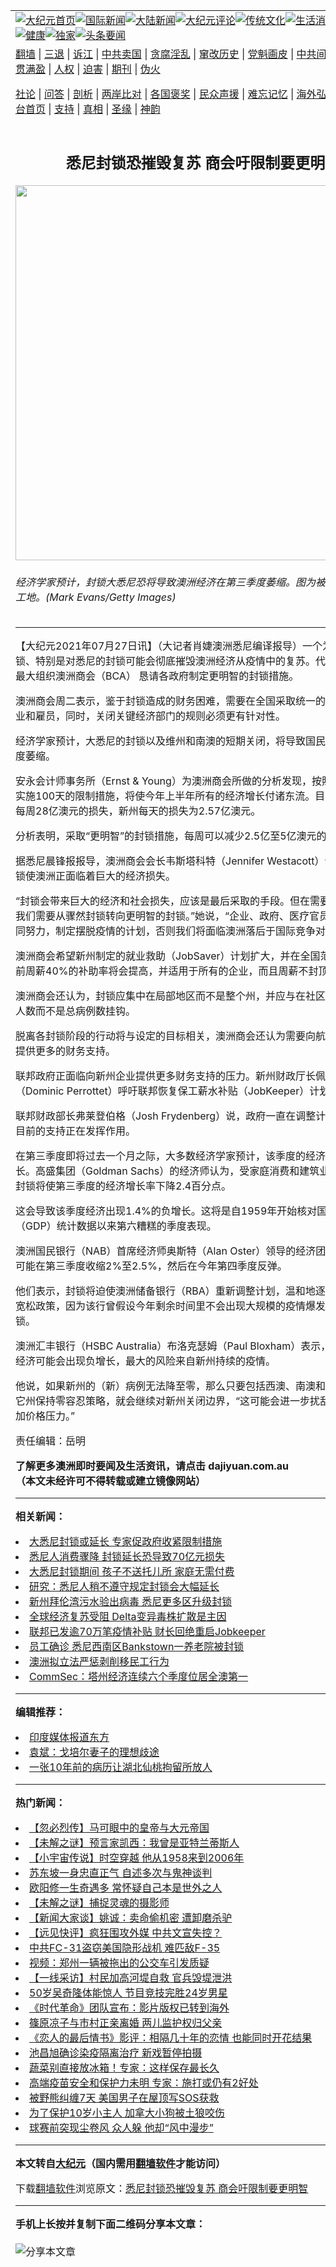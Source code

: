 <a name="1" id="1" target="_blank"></a><span id="1"></span>
<table align=center border="0"><tr><td colspan="2" VALIGN=TOP><a href="https://github.com/eeygma3264/djy/blob/master/gb/nf1351518.md#1"><img src="https://raw.githubusercontent.com/eeygma3264/www/master/t/djy/1.jpg" title="大纪元首页" alt="大纪元首页"></a><a href="https://github.com/eeygma3264/djy/blob/master/gb/n24hr.md#1"><img src="https://raw.githubusercontent.com/eeygma3264/www/master/t/djy/3.jpg" title="国际新闻" alt="国际新闻"></a><a href="https://github.com/eeygma3264/djy/blob/master/gb/nsc413.md#1"><img src="https://raw.githubusercontent.com/eeygma3264/www/master/t/djy/4.jpg" title="大陆新闻" alt="大陆新闻"></a><a href="https://github.com/eeygma3264/djy/blob/master/gb/news392.md#1"><img src="https://raw.githubusercontent.com/eeygma3264/www/master/t/djy/5.jpg" title="大纪元评论" alt="大纪元评论"></a><a href="https://github.com/eeygma3264/djy/blob/master/gb/news2007.md#1"><img src="https://raw.githubusercontent.com/eeygma3264/www/master/t/djy/6.jpg" title="传统文化" alt="传统文化"></a><a href="https://github.com/eeygma3264/djy/blob/master/gb/news2008.md#1"><img src="https://raw.githubusercontent.com/eeygma3264/www/master/t/djy/7.jpg" title="生活消费" alt="生活消费"></a><a href="https://github.com/eeygma3264/djy/blob/master/gb/ncyule.md#1"><img src="https://raw.githubusercontent.com/eeygma3264/www/master/t/djy/8.jpg" title="娱乐休闲" alt="娱乐休闲"></a><a href="https://github.com/eeygma3264/djy/blob/master/gb/nsc1002.md#1"><img src="https://raw.githubusercontent.com/eeygma3264/www/master/t/djy/9.jpg" title="健康" alt="健康"></a><a href="https://github.com/eeygma3264/djy/blob/master/gb/nf6092.md#1"><img src="https://raw.githubusercontent.com/eeygma3264/www/master/t/djy/10a.jpg" title="独家" alt="独家"></a><a href="https://github.com/eeygma3264/djy/blob/master/gb/nf4514.md#1"><img src="https://raw.githubusercontent.com/eeygma3264/www/master/t/djy/12a.jpg" title="头条要闻" alt="头条要闻"></a></td></tr>
<tr><td colspan="2" VALIGN=TOP><a target="_blank" href="https://github.com/eeygma3264/www/blob/master/README.md?zsrh#1">翻墙</a> | <a target="_blank" href="https://github.com/eeygma3264/djy/blob/master/gb/nf5657.md#1">三退</a> | <a target="_blank" href="https://github.com/eeygma3264/djy/blob/master/gb/nf6124.md#1">诉江</a> | <a target="_blank" href="https://github.com/eeygma3264/djy/blob/master/gb/nf1176117.md#1">中共卖国</a> | <a target="_blank" href="https://github.com/eeygma3264/djy/blob/master/gb/nf5773.md#1">贪腐淫乱</a> | <a target="_blank" href="https://github.com/eeygma3264/djy/blob/master/gb/nf1176115.md#1">窜改历史</a> | <a target="_blank" href="https://github.com/eeygma3264/djy/blob/master/gb/nf1176107.md#1">党魁画皮</a> | <a target="_blank" href="https://github.com/eeygma3264/djy/blob/master/gb/nf1320400.md#1">中共间谍</a> | <a target="_blank" href="https://github.com/eeygma3264/djy/blob/master/gb/nf1176114.md#1">破坏传统</a> | <a target="_blank" href="https://github.com/eeygma3264/ntdtv/blob/master/gb/prog447_1.md#1">恶贯满盈</a> | <a target="_blank" href="https://github.com/eeygma3264/djy/blob/master/gb/ncid278.md#1">人权</a> | <a target="_blank" href="https://github.com/eeygma3264/djy/blob/master/gb/nf1176111.md#1">迫害</a> | <a target="_blank" href="https://gitlab.com/szzdlab/mh-qikan/blob/master/README.md#1">期刊</a> | <a target="_blank" href="https://github.com/eeygma3264/djy/blob/master/gb/nf5562.md#1">伪火</a></p><p><a target="_blank" href="https://github.com/eeygma3264/djy/blob/master/gb/9p.md#1">社论</a> | <a target="_blank" href="https://github.com/eeygma3264/djy/blob/master/gb/nf4378.md#1">问答</a> | <a target="_blank" href="https://github.com/eeygma3264/djy/blob/master/gb/nf5792.md#1">剖析</a> | <a target="_blank" href="https://github.com/eeygma3264/djy/blob/master/gb/nf5735.md#1">两岸比对</a> | <a target="_blank" href="https://github.com/eeygma3264/djy/blob/master/gb/nf6119.md#1">各国褒奖</a> | <a target="_blank" href="https://github.com/eeygma3264/djy/blob/master/gb/nf6120.md#1">民众声援</a> | <a target="_blank" href="https://github.com/eeygma3264/djy/blob/master/gb/nf1188594.md#1">难忘记忆</a> | <a target="_blank" href="https://github.com/eeygma3264/djy/blob/master/gb/nf3180.md#1">海外弘传</a> | <a target="_blank" href="https://github.com/eeygma3264/djy/blob/master/gb/nf5410.md#1">万人上访</a> | <a target="_blank" href="https://github.com/eeygma3264/www/blob/master/README.md?zsrh#1">平台首页</a> | <a target="_blank" href="https://github.com/eeygma3264/djy/blob/master/gb/nf4386.md#1">支持</a> | <a target="_blank" href="https://github.com/eeygma3264/djy/blob/master/gb/nf4389.md#1">真相</a> | <a target="_blank" href="https://github.com/eeygma3264/djy/blob/master/gb/nf5790.md#1">圣缘</a> | <a target="_blank" href="https://github.com/eeygma3264/djy/blob/master/gb/nf4786.md#1">神韵</a></td></tr>
<tr><td VALIGN=TOP width="626"><h2 align=center>悉尼封锁恐摧毁复苏 商会吁限制要更明智</h2>
<img width="600" src="https://i.epochtimes.com/assets/uploads/2021/07/id13117658-GettyImages-1329445685-600x400.jpg" />
<h6>经济学家预计，封锁大悉尼恐将导致澳洲经济在第三季度萎缩。图为被迫停工的建筑工地。(Mark Evans/Getty Images)
</h6>
<hr>
<p>【大纪元2021年07月27日讯】（大记者肖婕<ahref="https://github.com/eeygma3264/djy/blob/master/gb/tag/%E6%BE%B3%E6%B4%B2.md#1">澳洲</a>悉尼编译报导）一个为期3个月的封锁、特别是对悉尼的封锁可能会彻底摧毁澳洲经济从疫情中的复苏。代表澳洲企业的最大组织澳洲<ahref="https://github.com/eeygma3264/djy/blob/master/gb/tag/%E5%95%86%E4%BC%9A.md#1">商会</a>（BCA） 恳请各政府制定更明智的封锁措施。</p>
<p><ahref="https://github.com/eeygma3264/djy/blob/master/gb/tag/%E6%BE%B3%E6%B4%B2.md#1">澳洲</a><ahref="https://github.com/eeygma3264/djy/blob/master/gb/tag/%E5%95%86%E4%BC%9A.md#1">商会</a>周二表示，鉴于封锁造成的财务困难，需要在全国采取统一的方法来支持企业和雇员，同时，关闭关键经济部门的规则必须更有针对性。</p>
<p><ahref="https://github.com/eeygma3264/djy/blob/master/gb/tag/%E7%BB%8F%E6%B5%8E%E5%AD%A6%E5%AE%B6.md#1">经济学家</a>预计，大悉尼的封锁以及维州和南澳的短期关闭，将导致国民经济在第三季度萎缩。</p>
<p>安永会计师事务所（Ernst &amp; Young）为澳洲商会所做的分析发现，按照目前的水平实施100天的限制措施，将使今年上半年所有的经济增长付诸东流。目前的封锁造成每周28亿澳元的损失，新州每天的损失为2.57亿澳元。</p>
<p>分析表明，采取“更明智”的封锁措施，每周可以减少2.5亿至5亿澳元的损失。</p>
<p>据悉尼晨锋报报导，澳洲商会会长韦斯塔科特（Jennifer Westacott）说，目前的封锁使澳洲正面临着巨大的经济损失。</p>
<p>“封锁会带来巨大的经济和社会损失，应该是最后采取的手段。但在需要封锁的地方，我们需要从骤然封锁转向更明智的封锁。”她说，“企业、政府、医疗官员和工会需要共同努力，制定摆脱疫情的计划，否则我们将面临澳洲落后于国际竞争对手的风险。”</p>
<p>澳洲商会希望新州制定的就业救助（JobSaver）计划扩大，并在全国范围内推广。目前周薪40%的补助率将会提高，并适用于所有的企业，而且周薪不封顶。</p>
<p>澳洲商会还认为，封锁应集中在局部地区而不是整个州，并应与在社区中有传染性的人数而不是总病例数挂钩。</p>
<p>脱离各封锁阶段的行动将与设定的目标相关，澳洲商会还认为需要向航空和旅游部门提供更多的财务支持。</p>
<p>联邦政府正面临向新州企业提供更多财务支持的压力。新州财政厅长佩罗泰特（Dominic Perrottet）呼吁联邦恢复保工薪水补贴（JobKeeper）计划。</p>
<p>联邦财政部长弗莱登伯格（Josh Frydenberg）说，政府一直在调整计划，但他认为目前的支持正在发挥作用。</p>
<p>在第三季度即将过去一个月之际，大多数<ahref="https://github.com/eeygma3264/djy/blob/master/gb/tag/%E7%BB%8F%E6%B5%8E%E5%AD%A6%E5%AE%B6.md#1">经济学家</a>预计，该季度的经济将出现负增长。高盛集团（Goldman Sachs）的经济师认为，受家庭消费和建筑业疲软的影响，封锁将使第三季度的经济增长率下降2.4百分点。</p>
<p>这会导致该季度经济出现1.4%的负增长。这将是自1959年开始核对国内生产总值（GDP）统计数据以来第六糟糕的季度表现。</p>
<p>澳洲国民银行（NAB）首席经济师奥斯特（Alan Oster）领导的经济团队表示，GDP可能在第三季度收缩2%至2.5%，然后在今年第四季度反弹。</p>
<p>他们表示，封锁将迫使澳洲储备银行（RBA）重新调整计划，温和地逐渐结束其量化宽松政策，因为该行曾假设今年剩余时间里不会出现大规模的疫情爆发或长时间的封锁。</p>
<p>澳洲汇丰银行（HSBC Australia）布洛克瑟姆（Paul Bloxham）表示，第三季度的经济可能会出现负增长，最大的风险来自新州持续的疫情。</p>
<p>他说，如果新州的（新）病例无法降至零，那么只要包括西澳、南澳和维州在内的其它州保持零容忍策略，就会继续对新州关闭边界，“这可能会进一步扰乱供应链，并增加价格压力。”</p>
<p>责任编辑：岳明</p>
<p><strong>了解更多澳洲即时要闻及生活资讯，请点击 <ahref="http://dajiyuan.com.au">dajiyuan.com.au</a></strong><br />
<strong>（本文未经许可不得转载或建立镜像网站）</strong></p>

<hr>


<strong>相关新闻：</strong>
<li><a href="https://github.com/eeygma3264/djy/blob/master/gb/21/7/12/n13084859.md#1">大悉尼封锁或延长 专家促政府收紧限制措施</a></li>
<li><a href="https://github.com/eeygma3264/djy/blob/master/gb/21/7/13/n13085285.md#1">悉尼人消费骤降 封锁延长恐导致70亿元损失</a></li>
<li><a href="https://github.com/eeygma3264/djy/blob/master/gb/21/7/15/n13089527.md#1">大悉尼封锁期间 孩子不送托儿所 家庭无需付费</a></li>
<li><a href="https://github.com/eeygma3264/djy/blob/master/gb/21/7/16/n13092352.md#1">研究：悉尼人稍不遵守规定封锁会大幅延长</a></li>
<li><a href="https://github.com/eeygma3264/djy/blob/master/gb/21/7/23/n13109182.md#1">新州拜伦湾污水验出病毒 悉尼更多区升级封锁</a></li>
<li><a href="https://github.com/eeygma3264/djy/blob/master/gb/21/7/26/n13115077.md#1">全球经济复苏受阻 Delta变异毒株扩散是主因</a></li>
<li><a href="https://github.com/eeygma3264/djy/blob/master/gb/21/7/26/n13115271.md#1">联邦已发逾70万笔疫情补贴 财长回绝重启Jobkeeper</a></li>
<li><a href="https://github.com/eeygma3264/djy/blob/master/gb/21/7/26/n13115698.md#1">员工确诊 悉尼西南区Bankstown一养老院被封锁</a></li>
<li><a href="https://github.com/eeygma3264/djy/blob/master/gb/21/7/26/n13115720.md#1">澳洲拟立法严惩剥削移民工行为</a></li>
<li><a href="https://github.com/eeygma3264/djy/blob/master/gb/21/7/26/n13115610.md#1">CommSec：塔州经济连续六个季度位居全澳第一</a></li>
<hr>


<strong>编辑推荐：</strong>
<li><a href="https://github.com/eeygma3264/djy/blob/master/gb/18/10/27/n10812623.md?dfh#1" target="_blank">印度媒体报道东方</a></li><li><a href="https://github.com/tsiac2612/djy/blob/master/gb/18/1/18/n10066835.md#1" target="_blank">袁斌：戈培尔妻子的理想歧途</a></li><li><a href="https://github.com/tsiac2612/djy/blob/master/gb/17/6/30/n9338788.md#1" target="_blank">一张10年前的病历让湖北仙桃拘留所放人</a></li>
<hr>

<strong>热门新闻：</strong>
<li><a href="https://github.com/eeygma3264/djy/blob/master/gb/21/7/9/n13079158.md#1">【忽必烈传】马可眼中的皇帝与大元帝国</a></li>
<li><a href="https://github.com/eeygma3264/djy/blob/master/gb/21/7/20/n13102389.md#1">【未解之谜】预言家凯西：我曾是亚特兰蒂斯人</a></li>
<li><a href="https://github.com/eeygma3264/djy/blob/master/gb/21/7/24/n13111358.md#1">【小宇宙传说】时空穿越 他从1958来到2006年</a></li>
<li><a href="https://github.com/eeygma3264/djy/blob/master/gb/21/7/12/n13083162.md#1">苏东坡一身忠直正气 自述多次与鬼神谈判</a></li>
<li><a href="https://github.com/eeygma3264/djy/blob/master/gb/21/7/21/n13104808.md#1">欧阳修一生奇遇多 常怀疑自己本是世外之人</a></li>
<li><a href="https://github.com/eeygma3264/djy/blob/master/gb/21/7/23/n13110635.md#1">【未解之谜】捕捉灵魂的摄影师</a></li>
<li><a href="https://github.com/eeygma3264/djy/blob/master/gb/21/7/26/n13115201.md#1">【新闻大家谈】姚诚：卖命偷机密 遭卸磨杀驴</a></li>
<li><a href="https://github.com/eeygma3264/djy/blob/master/gb/21/7/26/n13117257.md#1">【远见快评】疯狂围攻外媒 中共文宣失控？</a></li>
<li><a href="https://github.com/eeygma3264/djy/blob/master/gb/21/7/25/n13114473.md#1">中共FC-31盗窃美国隐形战机 难匹敌F-35</a></li>
<li><a href="https://github.com/eeygma3264/djy/blob/master/gb/21/7/25/n13114084.md#1">视频：郑州一辆被拖出的公交车引发质疑</a></li>
<li><a href="https://github.com/eeygma3264/djy/blob/master/gb/21/7/25/n13113051.md#1">【一线采访】村民加高河堤自救 官兵毁堤泄洪</a></li>
<li><a href="https://github.com/eeygma3264/djy/blob/master/gb/21/7/25/n13114539.md#1">50岁吴奇隆体能惊人 节目竞技完胜24岁男星</a></li>
<li><a href="https://github.com/eeygma3264/djy/blob/master/gb/21/7/23/n13110829.md#1">《时代革命》团队宣布：影片版权已转到海外</a></li>
<li><a href="https://github.com/eeygma3264/djy/blob/master/gb/21/7/24/n13111732.md#1">篠原凉子与市村正亲离婚 两儿监护权归父亲</a></li>
<li><a href="https://github.com/eeygma3264/djy/blob/master/gb/21/7/24/n13111390.md#1">《恋人的最后情书》影评：相隔几十年的恋情 也能同时开花结果</a></li>
<li><a href="https://github.com/eeygma3264/djy/blob/master/gb/21/7/26/n13115286.md#1">池昌旭确诊染疫隔离治疗 新戏暂停拍摄</a></li>
<li><a href="https://github.com/eeygma3264/djy/blob/master/gb/21/7/21/n13105343.md#1">蔬菜别直接放冰箱！专家：这样保存最长久</a></li>
<li><a href="https://github.com/eeygma3264/djy/blob/master/gb/21/7/24/n13112330.md#1">高端疫苗安全和保护力未明 专家：施打或仍有2好处</a></li>
<li><a href="https://github.com/eeygma3264/djy/blob/master/gb/21/7/25/n13113232.md#1">被野熊纠缠7天 美国男子在屋顶写SOS获救</a></li>
<li><a href="https://github.com/eeygma3264/djy/blob/master/gb/21/7/25/n13113601.md#1">为了保护10岁小主人 加拿大小狗被土狼咬伤</a></li>
<li><a href="https://github.com/eeygma3264/djy/blob/master/gb/21/7/25/n13113442.md#1">球赛前突现尘卷风 众人躲 他却“风中漫步”</a></li>
<hr>

<strong>本文转自<a href="https://www.epochtimes.com">大纪元</a>（国内需用<a href="https://github.com/eeygma3264/www/blob/master/README.md#8">翻墙软件</a>才能访问）</strong><p>下载<a href="https://github.com/eeygma3264/www/blob/master/README.md#8">翻墙软件</a>浏览原文：<a href="https://www.epochtimes.com/gb/21/7/27/n13117633.htm">悉尼封锁恐摧毁复苏 商会吁限制要更明智</a></p><hr>

<strong>手机上长按并复制下面二维码分享本文章：</strong><br><br><img src="https://chart.apis.google.com/chart?cht=qr&chs=240x240&choe=UTF-8&chld=M|2&chl=https://github.com/eeygma3264/djy/blob/master/gb/21/7/27/n13117633.md%231" title="分享本文章"></td><td VALIGN=TOP><a href="https://github.com/eeygma3264/djy/blob/master/gb/16/1/21/n4622075.md?dfh#1" target="_blank"><img src="https://raw.githubusercontent.com/eeygma3264/djy/master/gb/300/wei-f1.jpg" title="中共的伪火骗局"  alt="中共的伪火骗局"></a><br><a href="https://github.com/eeygma3264/www/blob/master/README.md?dfh#9" target="_blank"><img src="https://raw.githubusercontent.com/eeygma3264/djy/master/gb/300/yong-h.jpg" title="永恒的见证"  alt="永恒的见证"></a><br><a href="https://github.com/eeygma3264/djy/blob/master/gb/13/9/29/n3974789.md?dfh#1" target="_blank"><img src="https://raw.githubusercontent.com/eeygma3264/djy/master/gb/300/shang-lnz.jpg" title="善良女子被中共投男牢"  alt="善良女子被中共投男牢"></a><br><a href="https://github.com/eeygma3264/djy/blob/master/gb/16/3/16/n4663449.md?dfh#1" target="_blank"><img src="https://raw.githubusercontent.com/eeygma3264/djy/master/gb/300/huo-z3.jpg" title="警卫目击活摘器官"  alt="警卫目击活摘器官"></a><br><a href="https://github.com/eeygma3264/djy/blob/master/gb/16/8/7/n8177641.md?dfh#1" target="_blank"><img src="https://raw.githubusercontent.com/eeygma3264/djy/master/gb/300/huo-z4.jpg" title="证人描述活摘恐怖"  alt="证人描述活摘恐怖"></a><br><a href="https://github.com/eeygma3264/djy/blob/master/gb/10/4/19/n2881569.md?dfh#1" target="_blank"><img src="https://raw.githubusercontent.com/eeygma3264/djy/master/gb/300/huo-z1.jpg" title="揭开活摘器官黑幕"  alt="揭开活摘器官黑幕"></a><br><a href="https://github.com/eeygma3264/djy/blob/master/gb/10/11/7/n3077476.md?dfh#1" target="_blank"><img src="https://raw.githubusercontent.com/eeygma3264/djy/master/gb/300/ma-ks.jpg" title="马克思的成魔之路"  alt="马克思的成魔之路"></a><br><a href="https://github.com/eeygma3264/djy/blob/master/gb/14/6/9/n4173977.md?dfh#1" target="_blank"><img src="https://raw.githubusercontent.com/eeygma3264/djy/master/gb/300/chang-zs.jpg" title="藏字石 蕴天机"  alt="藏字石 蕴天机"></a><br><a href="https://github.com/eeygma3264/djy/blob/master/gb/18/5/10/n10381511.md?dfh#1" target="_blank"><img src="https://raw.githubusercontent.com/eeygma3264/djy/master/gb/300/st1.jpg" title="关注三亿人三退"  alt="关注三亿人三退"></a><br><a href="https://github.com/eeygma3264/djy/blob/master/gb/18/3/21/n10237682.md?dfh#1" target="_blank"><img src="https://raw.githubusercontent.com/eeygma3264/djy/master/gb/300/jie-t.jpg" title="解体中共复兴中华"  alt="解体中共复兴中华"></a><br><a href="https://github.com/eeygma3264/djy/blob/master/gb/9/2/9/n2422991.md?dfh#1" target="_blank"><img src="https://raw.githubusercontent.com/eeygma3264/djy/master/gb/300/gao-zs.jpg" title="中共迫害良心律师"  alt="中共迫害良心律师"></a><br><a href="https://github.com/eeygma3264/djy/blob/master/gb/18/12/9/n10900044.md?dfh#1" target="_blank"><img src="https://raw.githubusercontent.com/eeygma3264/djy/master/gb/300/sj1.jpg" title="三百多万人举报江泽民"  alt="三百多万人举报江泽民"></a><br><a href="https://github.com/eeygma3264/djy/blob/master/gb/18/8/28/n10672014.md?dfh#1" target="_blank"><img src="https://raw.githubusercontent.com/eeygma3264/djy/master/gb/300/sj2.jpg" title="这些官员为何起诉江泽民"  alt="这些官员为何起诉江泽民"></a><br><a href="https://github.com/eeygma3264/djy/blob/master/gb/8/12/18/n2367165.md?dfh#1" target="_blank"><img src="https://raw.githubusercontent.com/eeygma3264/djy/master/gb/300/liangan.jpg" title="海峡两岸的强烈对比"  alt="海峡两岸的强烈对比"></a><br><a href="https://github.com/eeygma3264/djy/blob/master/gb/15/12/10/n4593139.md?dfh#1" target="_blank"><img src="https://raw.githubusercontent.com/eeygma3264/djy/master/gb/300/jia-ndzl.jpg" title="加拿大总理的贺信"  alt="加拿大总理的贺信"></a><br><a href="https://github.com/eeygma3264/djy/blob/master/gb/11/6/17/n3289382.md?dfh#1" target="_blank"><img src="https://raw.githubusercontent.com/eeygma3264/djy/master/gb/300/xiao-wd.jpg" title="探寻真相兼听则明"  alt="探寻真相兼听则明"></a><br><a href="https://github.com/eeygma3264/djy/blob/master/gb/18/10/27/n10812623.md?dfh#1" target="_blank"><img src="https://raw.githubusercontent.com/eeygma3264/djy/master/gb/300/yindu.jpg" title="印度媒体报道东方"  alt="印度媒体报道东方"></a><br><a href="https://github.com/eeygma3264/djy/blob/master/gb/18/6/9/n10469652.md?dfh#1" target="_blank"><img src="https://raw.githubusercontent.com/eeygma3264/djy/master/gb/300/xie-j.jpg" title="不一样的海外校园"  alt="不一样的海外校园"></a><br><a href="https://github.com/eeygma3264/djy/blob/master/gb/7/4/5/n1669415.md?dfh#1" target="_blank"><img src="https://raw.githubusercontent.com/eeygma3264/djy/master/gb/300/li-up.jpg" title="从大师到徒弟的传奇"  alt="从大师到徒弟的传奇"></a><br><a href="https://github.com/eeygma3264/djy/blob/master/gb/17/5/26/n9191512.md?dfh#1" target="_blank"><img src="https://raw.githubusercontent.com/eeygma3264/djy/master/gb/300/zfl2.jpg" title="亿万人与东方一本奇书"  alt="亿万人与东方一本奇书"></a><br><a href="https://github.com/eeygma3264/djy/blob/master/gb/13/11/27/n4020290.md?dfh#1" target="_blank"><img src="https://raw.githubusercontent.com/eeygma3264/djy/master/gb/300/zhen-h.jpg" title="大陆见不到的震撼场面"  alt="大陆见不到的震撼场面"></a><br><a href="https://github.com/eeygma3264/djy/blob/master/gb/15/7/17/n4482910.md?dfh#1" target="_blank"><img src="https://raw.githubusercontent.com/eeygma3264/djy/master/gb/300/dalu-sk.jpg" title="人心向善 大陆当初盛况"  alt="人心向善 大陆当初盛况"></a><br><a href="https://github.com/eeygma3264/djy/blob/master/gb/19/1/5/n10955468.md?dfh#1" target="_blank"><img src="https://raw.githubusercontent.com/eeygma3264/djy/master/gb/300/zfl1.jpg" title="追寻真理 这书讲什么"  alt="追寻真理 这书讲什么"></a><br><a href="https://github.com/eeygma3264/www/blob/master/README.md?dfh#1" target="_blank"><img src="https://raw.githubusercontent.com/eeygma3264/djy/master/gb/300/fq1.jpg" title="下载免费翻墙软件"  alt="下载免费翻墙软件"></a><br></td></tr></table>
